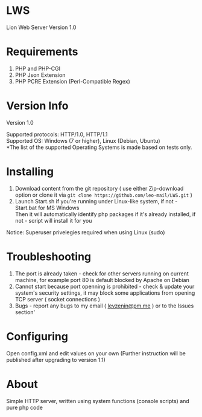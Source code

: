 # LWS
Lion Web Server
Version 1.0

# Requirements
1. PHP and PHP-CGI
2. PHP Json Extension
3. PHP PCRE Extension (Perl-Compatible Regex)
 
# Version Info
Version 1.0

Supported protocols: HTTP/1.0, HTTP/1.1<br>
Supported OS: Windows (7 or higher), Linux (Debian, Ubuntu)<br>
*The list of the supported Operating Systems is made based on tests only.

# Installing

1. Download content from the git repository ( use either Zip-download option or clone it via   `git clone https://github.com/leo-mail/LWS.git` )
2. Launch Start.sh if you're running under Linux-like system, if not - Start.bat for MS Windows<br>
Then it will automatically identify php packages if it's already installed, if not - script will install it for you

Notice: Superuser privelegies required when using Linux (sudo)

# Troubleshooting
1. The port is already taken - check for other servers running on current machine, for example port 80 is default blocked by Apache on Debian
2. Cannot start because port openning is prohibited - check & update your system's security settings, it may block some applications from opening TCP server ( socket connections )
3. Bugs - report any bugs to my email ( levzenin@pm.me ) or to the Issues section'

# Configuring
Open config.xml and edit values on your own (Further instruction will be published after upgrading to version 1.1)
# About
Simple HTTP server, written using system functions (console scripts) and pure php code

